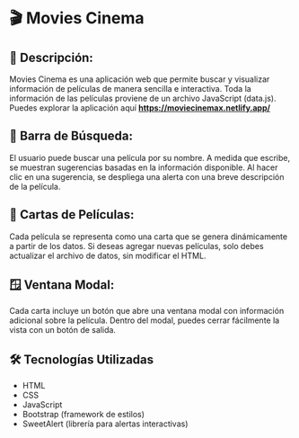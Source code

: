 # 🎬 Movies Cinema
## 📖 Descripción:
Movies Cinema es una aplicación web que permite buscar y visualizar información de películas de manera sencilla e interactiva.
Toda la información de las películas proviene de un archivo JavaScript (data.js).
Puedes explorar la aplicación aquí **https://moviecinemax.netlify.app/**

## 🔎 Barra de Búsqueda:
El usuario puede buscar una película por su nombre.
A medida que escribe, se muestran sugerencias basadas en la información disponible. Al hacer clic en una sugerencia, se despliega una alerta con una breve descripción de la película.


## 🎥 Cartas de Películas:
Cada película se representa como una carta que se genera dinámicamente a partir de los datos.
Si deseas agregar nuevas películas, solo debes actualizar el archivo de datos, sin modificar el HTML.

## 🪟 Ventana Modal:
Cada carta incluye un botón que abre una ventana modal con información adicional sobre la película.
Dentro del modal, puedes cerrar fácilmente la vista con un botón de salida.

## 🛠️ Tecnologías Utilizadas
- HTML
- CSS
- JavaScript
- Bootstrap (framework de estilos)
- SweetAlert (librería para alertas interactivas)